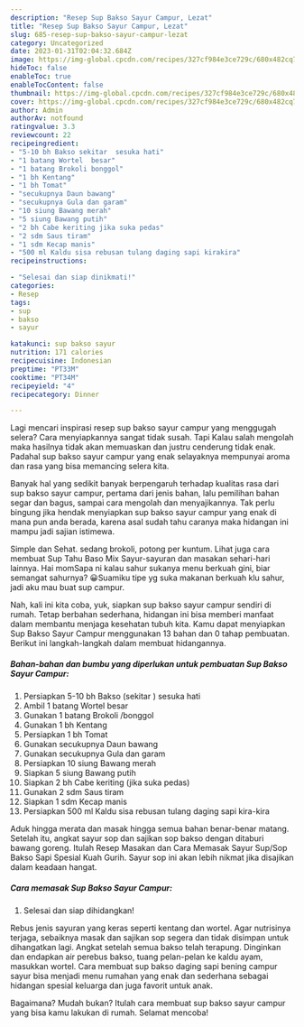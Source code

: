 ```yaml
---
description: "Resep Sup Bakso Sayur Campur, Lezat"
title: "Resep Sup Bakso Sayur Campur, Lezat"
slug: 685-resep-sup-bakso-sayur-campur-lezat
category: Uncategorized
date: 2023-01-31T02:04:32.684Z
image: https://img-global.cpcdn.com/recipes/327cf984e3ce729c/680x482cq70/sup-bakso-sayur-campur-foto-resep-utama.jpg
hideToc: false
enableToc: true
enableTocContent: false
thumbnail: https://img-global.cpcdn.com/recipes/327cf984e3ce729c/680x482cq70/sup-bakso-sayur-campur-foto-resep-utama.jpg
cover: https://img-global.cpcdn.com/recipes/327cf984e3ce729c/680x482cq70/sup-bakso-sayur-campur-foto-resep-utama.jpg
author: Admin
authorAv: notfound
ratingvalue: 3.3
reviewcount: 22
recipeingredient:
- "5-10 bh Bakso sekitar  sesuka hati"
- "1 batang Wortel  besar"
- "1 batang Brokoli bonggol"
- "1 bh Kentang"
- "1 bh Tomat"
- "secukupnya Daun bawang"
- "secukupnya Gula dan garam"
- "10 siung Bawang merah"
- "5 siung Bawang putih"
- "2 bh Cabe keriting jika suka pedas"
- "2 sdm Saus tiram"
- "1 sdm Kecap manis"
- "500 ml Kaldu sisa rebusan tulang daging sapi kirakira"
recipeinstructions:

- "Selesai dan siap dinikmati!"
categories:
- Resep
tags:
- sup
- bakso
- sayur

katakunci: sup bakso sayur 
nutrition: 171 calories
recipecuisine: Indonesian
preptime: "PT33M"
cooktime: "PT34M"
recipeyield: "4"
recipecategory: Dinner

---
```



Lagi mencari inspirasi resep sup bakso sayur campur yang menggugah selera? Cara menyiapkannya sangat tidak susah. Tapi Kalau salah mengolah maka hasilnya tidak akan memuaskan dan justru cenderung tidak enak. Padahal sup bakso sayur campur yang enak selayaknya mempunyai aroma dan rasa yang bisa memancing selera kita.


Banyak hal yang sedikit banyak berpengaruh terhadap kualitas rasa dari sup bakso sayur campur, pertama dari jenis bahan, lalu pemilihan bahan segar dan bagus, sampai cara mengolah dan menyajikannya. Tak perlu bingung jika hendak menyiapkan sup bakso sayur campur yang enak di mana pun anda berada, karena asal sudah tahu caranya maka hidangan ini mampu jadi sajian istimewa.

Simple dan Sehat. sedang brokoli, potong per kuntum. Lihat juga cara membuat Sup Tahu Baso Mix Sayur-sayuran dan masakan sehari-hari lainnya. Hai momSapa ni kalau sahur sukanya menu berkuah gini, biar semangat sahurnya? 😀Suamiku tipe yg suka makanan berkuah klu sahur, jadi aku mau buat sup campur.


Nah, kali ini kita coba, yuk, siapkan sup bakso sayur campur sendiri di rumah. Tetap berbahan sederhana, hidangan ini bisa memberi manfaat dalam membantu menjaga kesehatan tubuh kita. Kamu dapat menyiapkan Sup Bakso Sayur Campur menggunakan 13 bahan dan 0 tahap pembuatan. Berikut ini langkah-langkah dalam membuat hidangannya.

<!--inarticleads1-->

##### Bahan-bahan dan bumbu yang diperlukan untuk pembuatan Sup Bakso Sayur Campur:

1. Persiapkan 5-10 bh Bakso (sekitar ) sesuka hati
1. Ambil 1 batang Wortel  besar
1. Gunakan 1 batang Brokoli /bonggol
1. Gunakan 1 bh Kentang
1. Persiapkan 1 bh Tomat
1. Gunakan secukupnya Daun bawang
1. Gunakan secukupnya Gula dan garam
1. Persiapkan 10 siung Bawang merah
1. Siapkan 5 siung Bawang putih
1. Siapkan 2 bh Cabe keriting (jika suka pedas)
1. Gunakan 2 sdm Saus tiram
1. Siapkan 1 sdm Kecap manis
1. Persiapkan 500 ml Kaldu sisa rebusan tulang daging sapi kira-kira


Aduk hingga merata dan masak hingga semua bahan benar-benar matang. Setelah itu, angkat sayur sop dan sajikan sop bakso dengan ditaburi bawang goreng. Itulah Resep Masakan dan Cara Memasak Sayur Sup/Sop Bakso Sapi Spesial Kuah Gurih. Sayur sop ini akan lebih nikmat jika disajikan dalam keadaan hangat. 

<!--inarticleads2-->

##### Cara memasak Sup Bakso Sayur Campur:


1. Selesai dan siap dihidangkan!

Rebus jenis sayuran yang keras seperti kentang dan wortel. Agar nutrisinya terjaga, sebaiknya masak dan sajikan sop segera dan tidak disimpan untuk dihangatkan lagi. Angkat setelah semua bakso telah terapung. Dinginkan dan endapkan air perebus bakso, tuang pelan-pelan ke kaldu ayam, masukkan wortel. Cara membuat sup bakso daging sapi bening campur sayur bisa menjadi menu rumahan yang enak dan sederhana sebagai hidangan spesial keluarga dan juga favorit untuk anak. 

Bagaimana? Mudah bukan? Itulah cara membuat sup bakso sayur campur yang bisa kamu lakukan di rumah. Selamat mencoba!
